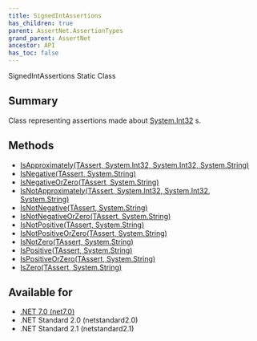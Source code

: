 ```yaml
---
title: SignedIntAssertions
has_children: true
parent: AssertNet.AssertionTypes
grand_parent: AssertNet
ancestor: API
has_toc: false
---
```

SignedIntAssertions Static Class

## Summary
Class representing assertions made about [System.Int32](https://learn.microsoft.com/en-us/dotnet/api/system.int32) s.

## Methods
- [IsApproximately<TAssert>(TAssert, System.Int32, System.Int32, System.String)](m_assertnet_assertiontypes_signedintassertions_isapproximately__1___0_system_int32_system_int32_system_string_.md)
- [IsNegative<TAssert>(TAssert, System.String)](m_assertnet_assertiontypes_signedintassertions_isnegative__1___0_system_string_.md)
- [IsNegativeOrZero<TAssert>(TAssert, System.String)](m_assertnet_assertiontypes_signedintassertions_isnegativeorzero__1___0_system_string_.md)
- [IsNotApproximately<TAssert>(TAssert, System.Int32, System.Int32, System.String)](m_assertnet_assertiontypes_signedintassertions_isnotapproximately__1___0_system_int32_system_int32_system_string_.md)
- [IsNotNegative<TAssert>(TAssert, System.String)](m_assertnet_assertiontypes_signedintassertions_isnotnegative__1___0_system_string_.md)
- [IsNotNegativeOrZero<TAssert>(TAssert, System.String)](m_assertnet_assertiontypes_signedintassertions_isnotnegativeorzero__1___0_system_string_.md)
- [IsNotPositive<TAssert>(TAssert, System.String)](m_assertnet_assertiontypes_signedintassertions_isnotpositive__1___0_system_string_.md)
- [IsNotPositiveOrZero<TAssert>(TAssert, System.String)](m_assertnet_assertiontypes_signedintassertions_isnotpositiveorzero__1___0_system_string_.md)
- [IsNotZero<TAssert>(TAssert, System.String)](m_assertnet_assertiontypes_signedintassertions_isnotzero__1___0_system_string_.md)
- [IsPositive<TAssert>(TAssert, System.String)](m_assertnet_assertiontypes_signedintassertions_ispositive__1___0_system_string_.md)
- [IsPositiveOrZero<TAssert>(TAssert, System.String)](m_assertnet_assertiontypes_signedintassertions_ispositiveorzero__1___0_system_string_.md)
- [IsZero<TAssert>(TAssert, System.String)](m_assertnet_assertiontypes_signedintassertions_iszero__1___0_system_string_.md)

## Available for
- [.NET 7.0 (net7.0)](https://versionsof.net/core/7.0/)
- .NET Standard 2.0 (netstandard2.0)
- .NET Standard 2.1 (netstandard2.1)
